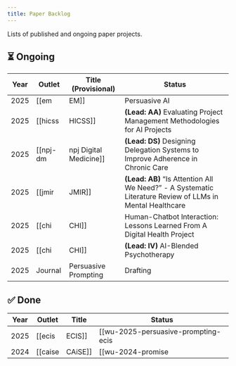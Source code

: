 ```yaml
---
title: Paper Backlog
---
```


Lists of published and ongoing paper projects.

## ⏳ Ongoing

| Year | Outlet | Title (Provisional) | Status |
| --- | --- | --- | --- |
| 2025 | [[em|EM]] | Persuasive AI | Under Review |
| 2025 | [[hicss|HICSS]] | **(Lead: AA)** Evaluating Project Management Methodologies for AI Projects | Under Review |
| 2025 | [[npj-dm|npj Digital Medicine]] | **(Lead: DS)** Designing Delegation Systems to Improve Adherence in Chronic Care | Rejected? |
| 2025 | [[jmir|JMIR]] | **(Lead: AB)** “Is Attention All We Need?” - A Systematic Literature Review of LLMs in Mental Healthcare| Under Review |
| 2025 | [[chi|CHI]] | Human-Chatbot Interaction: Lessons Learned From A Digital Health Project | Drafting |
| 2025 | [[chi|CHI]] | **(Lead: IV)** AI-Blended Psychotherapy | Drafting |
| 2025 | Journal | Persuasive Prompting | Drafting |


## ✅ Done

| Year | Outlet | Title | Status |
| --- | --- | --- | --- |
| 2025 | [[ecis|ECIS]] | [[wu-2025-persuasive-prompting-ecis|Persuasive Prompting: The Case of Digital Health]] | Published |
| 2024 | [[caise|CAiSE]] | [[wu-2024-promise|PROMISE: A Framework for Model-Driven Stateful Prompt Orchestration]] | Published |
